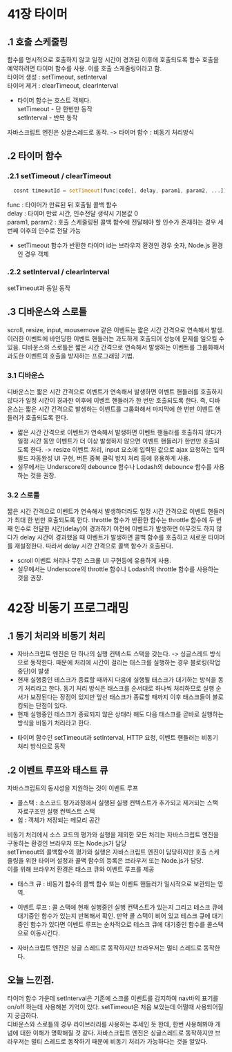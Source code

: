 # 41장 타이머

## .1 호출 스케줄링

함수를 명시적으로 호출하지 않고 일정 시간이 경과된 이후에 호출되도록 함수 호출을 예약하려면 타이머 함수를 사용. 이를 호출 스케줄링이라고 함.  
타이머 생성 : setTimeout, setInterval  
타이머 제거 : clearTimeout, clearInterval

- 타이머 함수는 호스트 객체다.  
  setTimeout - 단 한번만 동작  
  setInterval - 반복 동작

자바스크립트 엔진은 싱글스레드로 동작. -> 타이머 함수 : 비동기 처리방식

## .2 타이머 함수

### .2.1 setTimeout / clearTimeout

```js
  cosnt timeoutId = setTimeout(func|code[, delay, param1, param2, ...])
```

func : 타이머가 만료된 뒤 호출될 콜백 함수  
delay : 타이머 만료 시간, 인수전달 생략시 기본값 0  
param1, param2 : 호출 스케줄링된 콜백 함수에 전달해야 할 인수가 존재하는 경우 세 번째 이후의 인수로 전달 가능

- setTimeout 함수가 반환한 타이머 id는 브라우저 환경인 경우 숫자, Node.js 환경인 경우 객체

### .2.2 setInterval / clearInterval

setTimeout과 동일 동작

## .3 디바운스와 스로틀

scroll, resize, input, mousemove 같은 이벤트는 짧은 시간 간격으로 연속해서 발생. 이러한 이벤트에 바인딩한 이벤트 핸들러는 과도하게 호출되어 성능에 문제를 일으킬 수 있음. 디바운스와 스로틀은 짧은 시간 간격으로 연속해서 발생하는 이벤트를 그룹화해서 과도한 이벤트의 호출을 방지하는 프로그래밍 기법.

### 3.1 디바운스

디바운스는 짧은 시간 간격으로 이벤트가 연속해서 발생하면 이벤트 핸들러를 호출하지 않다가 일정 시간이 경과한 이후에 이벤트 핸들러가 한 번만 호출되도록 한다. 즉, 디바운스는 짧은 시간 간격으로 발생하는 이벤트를 그룹화해서 마지막에 한 번만 이벤트 핸들러가 호출되도록 한다.

- 짧은 시간 간격으로 이벤트가 연속해서 발생하면 이벤트 핸들러를 호출하지 않다가 일정 시간 동안 이벤트가 더 이상 발생하지 않으면 이벤트 핸들러가 한번만 호출되도록 한다. -> resize 이벤트 처리, input 요소에 입력된 값으로 ajax 요청하는 입력 필드 자동완성 UI 구현, 버튼 중복 클릭 방지 처리 등에 유용하게 사용.
- 실무에서는 Underscore의 debounce 함수나 Lodash의 debounce 함수를 사용하는 것을 권장.

### 3.2 스로틀

짧은 시간 간격으로 이벤트가 연속해서 발생하더라도 일정 시간 간격으로 이벤트 핸들러가 최대 한 번만 호출되도록 한다.
throttle 함수가 반환한 함수는 throttle 함수에 두 번째 인수로 전달한 시간(delay)이 경과하기 이전에 이벤트가 발생하면 아무것도 하지 않다가 delay 시간이 경과했을 때 이벤트가 발생하면 콜백 함수를 호출하고 새로운 타이머를 재설정한다. 따라서 delay 시간 간격으로 콜백 함수가 호출된다.

- scroll 이벤트 처리나 무한 스크롤 UI 구현등에 유용하게 사용.
- 실무에서는 Underscore의 throttle 함수나 Lodash의 throttle 함수를 사용하는 것을 권장.

# 42장 비동기 프로그래밍

## .1 동기 처리와 비동기 처리

- 자바스크립트 엔진은 단 하나의 실행 컨텍스트 스택을 갖는다. -> 싱글스레드 방식으로 동작한다. 때문에 처리에 시간이 걸리는 태스크를 실행하는 경우 블로킹(작업중단)이 발생
- 현재 실행중인 테스크가 종료할 때까지 다음에 실행될 태스크가 대기하는 방식을 동기 처리라고 한다. 동기 처리 방식은 태스크를 순서대로 하나씩 처리하므로 실행 순서가 보장된다는 장점이 있지만 앞선 태스크가 종료할 때까지 이후 태스크들이 블로킹되는 단점이 있다.
- 현재 실행중인 테스크가 종료되지 않은 상태라 해도 다음 태스크를 곧바로 실행하는 방식을 비동기 처리라고 한다.

* 타이머 함수인 setTimeout과 setInterval, HTTP 요청, 이벤트 핸들러는 비동기 처리 방식으로 동작

## .2 이벤트 루프와 태스트 큐

자바스크립트의 동시성을 지원하는 것이 이벤트 루프

- 콜스택 : 소스코드 평가과정에서 실행된 실행 컨텍스트가 추가되고 제거되는 스택 자료구조인 실행 컨텍스트 스택
- 힙 : 객체가 저장되는 메모리 공간

비동기 처리에서 소스 코드의 평가와 실행을 제외한 모든 처리는 자바스크립트 엔진을 구동하는 환경인 브라우저 또는 Node.js가 담당  
setTimeout의 콜백함수의 평가와 실행은 자바스크립트 엔진이 담당하지만 호출 스케줄링을 위한 타이머 설정과 콜백 함수의 등록은 브라우저 또는 Node.js가 담당.  
이를 위해 브라우저 환경은 태스크 큐와 이벤트 루프를 제공

- 태스크 큐 : 비동기 함수의 콜백 함수 또는 이벤트 핸들러가 일시적으로 보관되는 영역.
- 이벤트 루프 : 콜 스택에 현재 실행중인 실행 컨택스트가 있는지 그리고 테스크 큐에 대기중인 함수가 있는지 반복해서 확인. 만약 콜 스택이 비어 있고 테스크 큐에 대기중인 함수가 있다면 이벤트 루프는 순차적으로 테스크 큐에 대기중인 함수를 콜스택으로 이동시킨다.

- 자바스크립트 엔진은 싱글 스레드로 동작하지만 브라우저는 멀티 스레드로 동작한다.

## 오늘 느낀점.

타이머 함수 가운데 setInterval은 기존에 스크롤 이벤트를 감지하여 nav바의 표기를 on/off 하는데 사용해본 기억이 있다. setTimeout은 처음 보았는데 어떨때 사용되어질지 궁금하다.  
디바운스와 스로틀의 경우 라이브러리를 사용하는 추세인 듯 한데, 한번 사용해봐야 개념에 대한 이해가 명확해질 것 같다.
자바스크립트 엔진은 싱글스레드로 동작하지만 브라우저는 멀티 스레드로 동작하기 때문에 비동기 처리가 가능하다는 것을 알았다.

